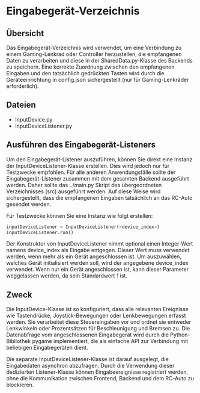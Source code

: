 # Eingabegerät-Verzeichnis

## Übersicht
Das Eingabegerät-Verzeichnis wird verwendet, um eine Verbindung zu einem Gaming-Lenkrad oder Controller herzustellen, die empfangenen Daten zu verarbeiten und diese in der SharedData.py-Klasse des Backends zu speichern. Eine korrekte Zuordnung zwischen den empfangenen Eingaben und den tatsächlich gedrückten Tasten wird durch die Geräteeinrichtung in config.json sichergestellt (nur für Gaming-Lenkräder erforderlich).

## Dateien
- InputDevice.py
- InputDeviceListener.py

## Ausführen des Eingabegerät-Listeners
Um den Eingabegerät-Listener auszuführen, können Sie direkt eine Instanz der InputDeviceListener-Klasse erstellen. Dies wird jedoch nur für Testzwecke empfohlen. Für alle anderen Anwendungsfälle sollte der Eingabegerät-Listener zusammen mit dem gesamten Backend ausgeführt werden. Daher sollte das ../main.py Skript des übergeordneten Verzeichnisses (src) ausgeführt werden. Auf diese Weise wird sichergestellt, dass die empfangenen Eingaben tatsächlich an das RC-Auto gesendet werden.

Für Testzwecke können Sie eine Instanz wie folgt erstellen:

```python
inputDeviceListener = InputDeviceListener(<device_index>)
inputDeviceListener.run()
```

Der Konstruktor von InputDeviceListener nimmt optional einen Integer-Wert namens device_index als Eingabe entgegen. Dieser Wert muss verwendet werden, wenn mehr als ein Gerät angeschlossen ist. Um auszuwählen, welches Gerät initialisiert werden soll, wird der angegebene device_index verwendet. Wenn nur ein Gerät angeschlossen ist, kann dieser Parameter weggelassen werden, da sein Standardwert 1 ist.

## Zweck
Die InputDevice-Klasse ist so konfiguriert, dass alle relevanten Ereignisse wie Tastendrücke, Joystick-Bewegungen oder Lenkbewegungen erfasst werden. Sie verarbeitet diese Steuereingaben vor und ordnet sie entweder Lenkwinkeln oder Prozentsätzen für Beschleunigung und Bremsen zu. Die Datenabfrage vom angeschlossenen Eingabegerät wird durch die Python-Bibliothek pygame implementiert, die als einfache API zur Verbindung mit beliebigen Eingabegeräten dient.

Die separate InputDeviceListener-Klasse ist darauf ausgelegt, die Eingabedaten asynchron abzufragen. Durch die Verwendung dieser dedizierten Listener-Klasse können Eingabeereignisse registriert werden, ohne die Kommunikation zwischen Frontend, Backend und dem RC-Auto zu blockieren.